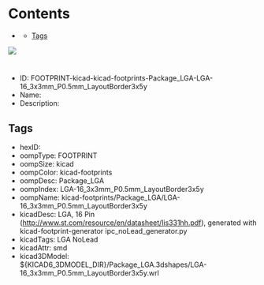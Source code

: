 



Contents
========

* [](#)
	* [Tags](#tags)
  
![][im]
# 

- ID: FOOTPRINT-kicad-kicad-footprints-Package_LGA-LGA-16_3x3mm_P0.5mm_LayoutBorder3x5y
- Name: 
- Description: 

## Tags

- hexID: 
- oompType: FOOTPRINT
- oompSize: kicad
- oompColor: kicad-footprints
- oompDesc: Package_LGA
- oompIndex: LGA-16_3x3mm_P0.5mm_LayoutBorder3x5y
- oompName: kicad-footprints/Package_LGA/LGA-16_3x3mm_P0.5mm_LayoutBorder3x5y
- kicadDesc: LGA, 16 Pin (http://www.st.com/resource/en/datasheet/lis331hh.pdf), generated with kicad-footprint-generator ipc_noLead_generator.py
- kicadTags: LGA NoLead
- kicadAttr: smd
- kicad3DModel: ${KICAD6_3DMODEL_DIR}/Package_LGA.3dshapes/LGA-16_3x3mm_P0.5mm_LayoutBorder3x5y.wrl



[im]: image.png
